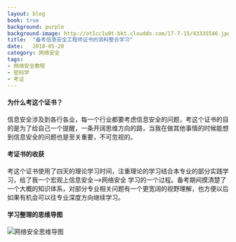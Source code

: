 ```yaml
---
layout: blog
book: true
background: purple
background-image: http://ot1cc1u9t.bkt.clouddn.com/17-7-15/43335546.jpg
title:  "备考信息安全工程师证书的资料整合学习"
date:   2018-05-20
category: 网络安全
tags:
- 网络安全教程
- 密码学
- 考证
---
```

 
  
#### 为什么考这个证书？
信息安全涉及到各行各业，每一个行业都要考虑信息安全的问题，考这个证书的目的是为了给自己一个提醒，一条开阔思维方向的路，当我在做其他事情的时候能想到信息安全的问题也是至关重要，不可忽视的。

#### 考证书的收获
考这个证书使用了四天的理论学习时间，注重理论的学习结合本专业的部分实践学习，给了我一个宏观上信息安全-->网络安全 学习的一个过程。备考期间摸清楚了一个大概的知识体系，对部分专业相关问题有一个更宽阔的视野理解，也方便以后如果有机会可以往专业深度方向继续学习。

#### 学习整理的思维导图
![网络安全思维导图](https://github.com/diqiu11/digongzi.github.io/tree/master/style/images/security.PNG)